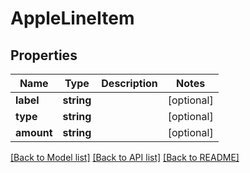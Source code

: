 # AppleLineItem

## Properties
Name | Type | Description | Notes
------------ | ------------- | ------------- | -------------
**label** | **string** |  | [optional] 
**type** | **string** |  | [optional] 
**amount** | **string** |  | [optional] 

[[Back to Model list]](../README.md#documentation-for-models) [[Back to API list]](../README.md#documentation-for-api-endpoints) [[Back to README]](../README.md)


